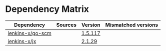 # Dependency Matrix

Dependency | Sources | Version | Mismatched versions
---------- | ------- | ------- | -------------------
[jenkins-x/go-scm](https://github.com/jenkins-x/go-scm) |  | [1.5.117]() | 
[jenkins-x/jx](https://github.com/jenkins-x/jx) |  | [2.1.29](https://github.com/jenkins-x/jx/releases/tag/v2.1.29) | 
